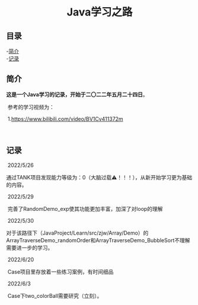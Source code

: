 # <p align="center">Java学习之路</p>  
## 目录  
-[简介](#简介)  
-[记录](#记录)  

## 简介

​		**这是一个Java学习的记录，开始于二〇二二年五月二十四日**。

​		参考的学习视频为：

​			1.https://www.bilibili.com/video/BV1Cv411372m

​			

## 记录

​		2022/5/26

​			通过TANK项目发现能力等级为：0（大脑过载⚠！！！），从新开始学习更为基础的内容。

​		2022/5/29

​			完善了RandomDemo_exp使其功能更加丰富，加深了对loop的理解

​		2022/5/30

​			对于该路径下（JavaProject/Learn/src/zjw/Array/Demo）的ArrayTraverseDemo_randomOrder和ArrayTraverseDemo_BubbleSort不理解需要进一步的学习。

​		2022/6/20

​     Case项目里存放着一些练习案例，有时间细品

​		2022/6/3

​			Case下two_colorBall需要研究（立刻）。
